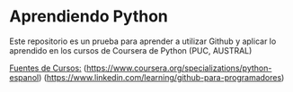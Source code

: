 # Aprendiendo Python 
Este repositorio es un prueba para aprender a utilizar Github y aplicar lo aprendido en los cursos de Coursera de Python (PUC, AUSTRAL)

[Fuentes de Cursos:](https://www.coursera.org/learn/aprendiendo-programar-python)
                    (https://www.coursera.org/specializations/python-espanol)
                    (https://www.linkedin.com/learning/github-para-programadores)
